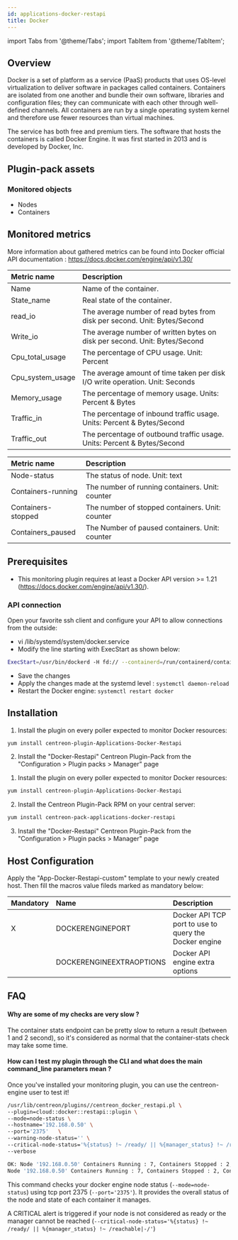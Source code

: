 ```yaml
---
id: applications-docker-restapi
title: Docker
---
```

import Tabs from '@theme/Tabs';
import TabItem from '@theme/TabItem';


## Overview

Docker is a set of platform as a service (PaaS) products that uses OS-level virtualization to deliver software in packages called containers. Containers are isolated from one another and bundle their own software, libraries and configuration files; they can communicate with each other through well-defined channels. All containers are run by a single operating system kernel and therefore use fewer resources than virtual machines.

The service has both free and premium tiers. The software that hosts the containers is called Docker Engine. It was first started in 2013 and is developed by Docker, Inc.

## Plugin-pack assets

### Monitored objects

* Nodes
* Containers

## Monitored metrics

More information about gathered metrics can be found into Docker official API documentation : https://docs.docker.com/engine/api/v1.30/

<Tabs groupId="operating-systems">
<TabItem value="ContainerUsage" label="ContainerUsage">

| Metric name      | Description                                                                  |
| :--------------- | :--------------------------------------------------------------------------- |
| Name             | Name of the container.                                                       |
| State_name       | Real state of the container.                                                 |
| read_io          | The average number of read bytes from disk per second. Unit: Bytes/Second    |
| Write_io         | The average number of written bytes on disk per second. Unit: Bytes/Second   |
| Cpu_total_usage  | The percentage of CPU usage. Unit: Percent                                   |
| Cpu_system_usage | The average amount of time taken per disk I/O write operation. Unit: Seconds |
| Memory_usage     | The percentage of memory usage. Units: Percent & Bytes                       |
| Traffic_in       | The percentage of inbound traffic usage. Units: Percent & Bytes/Second       |
| Traffic_out      | The percentage of outbound traffic usage. Units: Percent & Bytes/Second      |

</TabItem>
<TabItem value="NodesStatus" label="NodesStatus">

| Metric name        | Description                                     |
| :----------------- | :---------------------------------------------- |
| Node-status        | The status of node. Unit: text                  |
| Containers-running | The number of running containers. Unit: counter |
| Containers-stopped | The number of stopped containers. Unit: counter |
| Containers_paused  | The Number of paused containers. Unit: counter  |

</TabItem>
</Tabs>

## Prerequisites

* This monitoring plugin requires at least a Docker API version >= 1.21 (https://docs.docker.com/engine/api/v1.30/).

### API connection

Open your favorite ssh client and configure your API to allow connections from the outside:
* vi /lib/systemd/system/docker.service
* Modify the line starting with ExecStart as shown below:

```bash
ExecStart=/usr/bin/dockerd -H fd:// --containerd=/run/containerd/containerd.sock -H=tcp://0.0.0.0:2375
```

* Save the changes
* Apply the changes made at the systemd level : ```systemctl daemon-reload```
* Restart the Docker engine: ```systemctl restart docker```

## Installation

<Tabs groupId="licence-systems">
<TabItem value="Online IMP Licence & IT100 Editions" label="Online IMP Licence & IT100 Editions">

1. Install the plugin on every poller expected to monitor Docker resources:

```bash
yum install centreon-plugin-Applications-Docker-Restapi
```

2. Install the "Docker-Restapi" Centreon Plugin-Pack from the "Configuration > Plugin packs > Manager" page

</TabItem>
<TabItem value="Offline IMP License" label="Offline IMP License">

1. Install the plugin on every poller expected to monitor Docker resources:

```bash
yum install centreon-plugin-Applications-Docker-Restapi
```

2. Install the Centreon Plugin-Pack RPM on your central server:

```bash
yum install centreon-pack-applications-docker-restapi
```

3. Install the "Docker-Restapi" Centreon Plugin-Pack from the "Configuration > Plugin packs > Manager" page

</TabItem>
</Tabs>

## Host Configuration

Apply the "App-Docker-Restapi-custom" template to your newly created host. Then fill the macros value fileds marked as mandatory below:

| Mandatory | Name                     | Description                                           |
| :-------- | :----------------------- | :---------------------------------------------------- |
| X         | DOCKERENGINEPORT         | Docker API TCP port to use to query the Docker engine |
|           | DOCKERENGINEEXTRAOPTIONS | Docker API engine extra options                       |

## FAQ

#### Why are some of my checks are very slow ?

The container stats endpoint can be pretty slow to return a result (between 1 and 2 second), so it's considered as normal that the container-stats check may take some time.

#### How can I test my plugin through the CLI and what does the main command_line parameters mean ?

Once you've installed your monitoring plugin, you can use the centreon-engine user to test it!

```bash
/usr/lib/centreon/plugins//centreon_docker_restapi.pl \
--plugin=cloud::docker::restapi::plugin \
--mode=node-status \
--hostname='192.168.0.50' \
--port='2375'   \
--warning-node-status='' \
--critical-node-status='%{status} !~ /ready/ || %{manager_status} !~ /reachable|-/' \
--verbose

OK: Node '192.168.0.50' Containers Running : 7, Containers Stopped : 2, Containers Paused : 0 | 'containers_running'=7;;;0; 'containers_stopped'=2;;;0; 'containers_paused'=0;;;0;
Node '192.168.0.50' Containers Running : 7, Containers Stopped : 2, Containers Paused : 0
```

This command checks your docker engine node status (```--mode=node-status```) using tcp port 2375 (```--port='2375'```). It provides the overall status of the node and state of each container it manages.

A CRITICAL alert is triggered if your node is not considered as ready or the manager cannot be reached (```--critical-node-status='%{status} !~ /ready/ || %{manager_status} !~ /reachable|-/'```)
